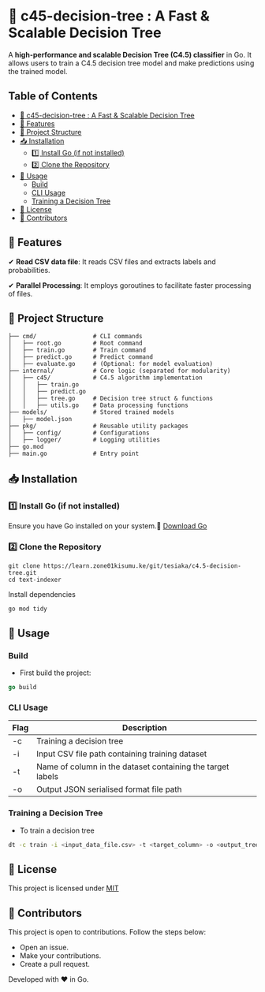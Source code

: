 # 📌 c45-decision-tree : A Fast & Scalable Decision Tree

 A **high-performance and scalable Decision Tree (C4.5) classifier** in Go. It allows users to train a C4.5 decision tree model and make predictions using the trained model.

## Table of Contents

- [📌 c45-decision-tree : A Fast & Scalable Decision Tree](#-c45-decision-tree--a-fast--scalable-decision-tree)
- [🚀 Features](#-features)
- [📂 Project Structure](#-project-structure)
- [📥 Installation](#-installation)
    - [1️⃣ Install Go (if not installed)](#1️⃣-install-go-if-not-installed)
    - [2️⃣ Clone the Repository](#2️⃣-clone-the-repository)
- [🔧 Usage](#-usage)
    - [Build](#build)
    - [CLI Usage](#cli-usage)
    - [Training a Decision Tree](#training-a-decision-tree)
- [📜 License](#-license)
- [🙌 Contributors](#-contributors)

## 🚀 Features

✔ **Read CSV data file**: It reads CSV files and extracts labels and probabilities.

✔ **Parallel Processing**: It employs goroutines to facilitate faster processing of files.

## 📂 Project Structure

```plaintext
├── cmd/                # CLI commands
│   ├── root.go         # Root command
│   ├── train.go        # Train command
│   ├── predict.go      # Predict command
│   ├── evaluate.go     # (Optional: for model evaluation)
├── internal/           # Core logic (separated for modularity)
│   ├── c45/            # C4.5 algorithm implementation
│   │   ├── train.go
│   │   ├── predict.go
│   │   ├── tree.go     # Decision tree struct & functions
│   │   ├── utils.go    # Data processing functions
├── models/             # Stored trained models
│   ├── model.json
├── pkg/                # Reusable utility packages
│   ├── config/         # Configurations
│   ├── logger/         # Logging utilities
├── go.mod
├── main.go             # Entry point 
```

## 📥 Installation

### **1️⃣ Install Go (if not installed)**

Ensure you have Go installed on your system.🔗 [Download Go](https://golang.org/dl/)

### **2️⃣ Clone the Repository**

```shellscript
git clone https://learn.zone01kisumu.ke/git/tesiaka/c4.5-decision-tree.git
cd text-indexer
```

Install dependencies

```shellscript
go mod tidy
```

## 🔧 Usage

### Build

- First build the project:

```go
go build
```

### CLI Usage

| Flag | Description
|-----|-----
| -c | Training a decision tree
| -i | Input CSV file path containing training dataset
| -t | Name of column in the dataset containing the target labels
| -o | Output JSON serialised format file path

### Training a Decision Tree

- To train a decision tree

```bash
dt -c train -i <input_data_file.csv> -t <target_column> -o <output_tree.dt>
```

## 📜 License

This project is licensed under [MIT](https://learn.zone01kisumu.ke/git/tesiaka/c4.5-decision-tree/src/branch/main/LICENSE)

## 🙌 Contributors

This project is open to contributions. Follow the steps below:

- Open an issue.
- Make your contributions.
- Create a pull request.

Developed with ❤️ in Go.